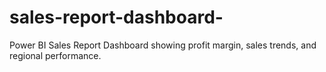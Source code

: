 # sales-report-dashboard-
Power BI Sales Report Dashboard showing profit margin, sales trends, and regional performance.
